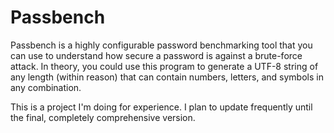 # Passbench

Passbench is a highly configurable password benchmarking tool that you can use to understand how secure a password is against a brute-force attack. In theory, you could use this program to generate a UTF-8 string of any length (within reason) that can contain numbers, letters, and symbols in any combination. 

This is a project I'm doing for experience. I plan to update frequently until the final, completely comprehensive version.
